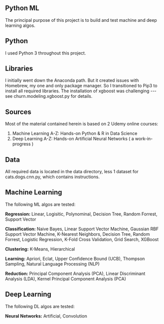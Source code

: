Python ML
---------
The principal purpose of this project is to build and test machine and deep learning algos.

Python
------
I used Python 3 throughout this project.

Libraries
---------
I initially went down the Anaconda path. But it created issues with Homebrew, my one and only
package manager. So I transitioned to Pip3 to install all required libraries. The installation
of xgboost was challenging --- see churn.modeling.xgboost.py for details.

Sources
-------
Most of the material contained herein is based on 2 Udemy online courses:
  1. Machine Learning A-Z: Hands-on Python & R in Data Science
  2. Deep Learning A-Z: Hands-on Artificial Neural Networks ( a work-in-progress )

Data
----
All required data is located in the data directory, less 1 dataset for cats.dogs.cnn.py, which
contains instructions.

Machine Learning
----------------
The following ML algos are tested:

**Regression:** Linear, Logisitic, Polynominal, Decision Tree, Random Forrest, Support Vector

**Classification:** Naive Bayes, Linear Support Vector Machine, Gaussian RBF Support Vector Machine,
K-Nearest Neighbors, Decision Tree, Random Forrest, Logistic Regression, K-Fold Cross Validation,
Grid Search, XGBoost

**Clustering:** K-Means, Hierarchical

**Learning:** Apriori, Eclat, Upper Confidence Bound (UCB), Thompson Sampling, Natural Language Processing (NLP)

**Reduction:** Principal Component Analysis (PCA), Linear Discriminant Analysis (LDA), Kernel Principal Component Analysis (PCA)

Deep Learning
-------------
The following DL algos are tested:

**Neural Networks:** Artificial, Convolution